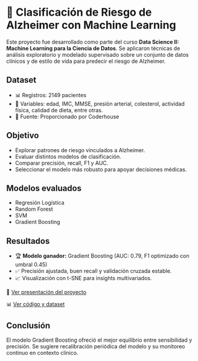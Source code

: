 # 🧠 Clasificación de Riesgo de Alzheimer con Machine Learning

Este proyecto fue desarrollado como parte del curso **Data Science II: Machine Learning para la Ciencia de Datos**. Se aplicaron técnicas de análisis exploratorio y modelado supervisado sobre un conjunto de datos clínicos y de estilo de vida para predecir el riesgo de Alzheimer.

## Dataset

- 📊 Registros: 2149 pacientes
- 🔢 Variables: edad, IMC, MMSE, presión arterial, colesterol, actividad física, calidad de dieta, entre otras.
- 📌 Fuente: Proporcionado por Coderhouse

## Objetivo

- Explorar patrones de riesgo vinculados a Alzheimer.
- Evaluar distintos modelos de clasificación.
- Comparar precisión, recall, F1 y AUC.
- Seleccionar el modelo más robusto para apoyar decisiones médicas.

## Modelos evaluados

- Regresión Logística
- Random Forest
- SVM
- Gradient Boosting

## Resultados

- 🏆 **Modelo ganador:** Gradient Boosting (AUC: 0.79, F1 optimizado con umbral 0.45)
- ✅ Precisión ajustada, buen recall y validación cruzada estable.
- 📈 Visualización con t-SNE para insights multivariados.

📄 [Ver presentación del proyecto](./Informe%20-%20Alzheimer.pptx)

📊 [Ver código y dataset](./Proyecto%20Final%20DS2%20-%20Alzehimer)

## Conclusión

El modelo Gradient Boosting ofreció el mejor equilibrio entre sensibilidad y precisión. Se sugiere recalibración periódica del modelo y su monitoreo continuo en contexto clínico.
